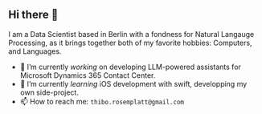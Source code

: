 ## Hi there 👋

I am a Data Scientist based in Berlin with a fondness for Natural Langauge Processing, as it brings together both of my favorite hobbies: Computers, and Languages. 

- 🔭 I’m currently *working* on developing LLM-powered assistants for Microsoft Dynamics 365 Contact Center. 
- 🌱 I’m currently *learning* iOS development with swift, developping my own side-project.
- 📫 How to reach me: `thibo.rosemplatt@gmail.com`


<!--
**thiborose/thiborose** is a ✨ _special_ ✨ repository because its `README.md` (this file) appears on your GitHub profile.

Here are some ideas to get you started:

- 👯 I’m looking to collaborate on ...
- 🤔 I’m looking for help with ...
- 💬 Ask me about ...
- 😄 Pronouns: ...
- ⚡ Fun fact: ...
-->
